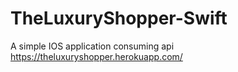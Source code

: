# TheLuxuryShopper-Swift
A simple IOS application consuming api https://theluxuryshopper.herokuapp.com/
